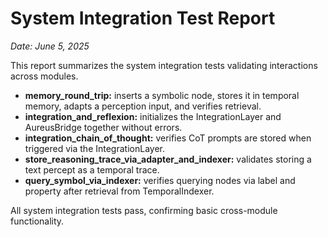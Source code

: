 # System Integration Test Report

*Date: June 5, 2025*

This report summarizes the system integration tests validating interactions across modules.

- **memory_round_trip:** inserts a symbolic node, stores it in temporal memory, adapts a perception input, and verifies retrieval.
- **integration_and_reflexion:** initializes the IntegrationLayer and AureusBridge together without errors.
- **integration_chain_of_thought:** verifies CoT prompts are stored when triggered via the IntegrationLayer.
- **store_reasoning_trace_via_adapter_and_indexer:** validates storing a text percept as a temporal trace.
- **query_symbol_via_indexer:** verifies querying nodes via label and property after retrieval from TemporalIndexer.

All system integration tests pass, confirming basic cross-module functionality.
